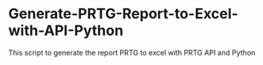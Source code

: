 # Generate-PRTG-Report-to-Excel-with-API-Python
This script to generate the report PRTG to excel with PRTG API and Python 
